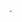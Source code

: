 <head> 
  <title>My First Webpage</title> 
  <meta charset="UTF-8"> 
  <meta name="description" content="This field contains information about your page. It is usually around two sentences long.">. 
  <meta name="author" content="Conor Sheils"> </header>
